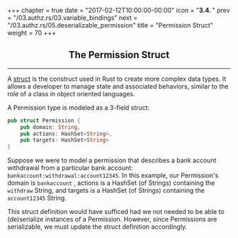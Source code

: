 +++
chapter = true
date = "2017-02-12T10:00:00-00:00"
icon = "<b>3.4. </b>"
prev = "/03.authz.rs/03.variable_bindings"
next = "/03.authz.rs/05.deserializable_permission"
title = "Permission Struct"
weight = 70
+++

## <center>The Permission Struct</center>
<hr/>

A [struct](https://doc.rust-lang.org/book/structs.html) is the construct used in Rust to create more complex data types.  It allows a developer to manage state and associated behaviors, similar to the role of a class in object oriented languages.

A Permission type is modeled as a 3-field struct:
```rust
pub struct Permission {
    pub domain: String,
    pub actions: HashSet<String>,
    pub targets: HashSet<String>
}
```

Suppose we were to model a permission that describes a bank account withdrawal from a particular bank account: ``bankaccount:withdrawal:account12345``.  In this example, our Permission's domain is ``bankaccount`` , actions is a HashSet (of Strings) containing the ``withdraw`` String, and targets is a HashSet (of Strings) containing the ``account12345`` String.

This struct definition would have sufficed had we not needed to be able to (de)serialize instances of a Permission.  However, since Permissions are serializable, we must update the struct definition accordingly.
